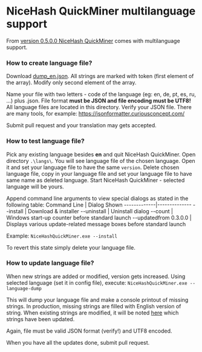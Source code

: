 # NiceHash QuickMiner multilanguage support

From [version 0.5.0.0 NiceHash QuickMiner](https://github.com/nicehash/NiceHashQuickMiner/releases/tag/v0.5.0.0_RCx) comes with multilanguage support.

### How to create language file?
Download [dump_en.json](/lang/dump_en.json). All strings are marked with token (first element of the array). Modify only second element of the array.

Name your file with two letters - code of the language (eg: en, de, pt, es, ru, ...) plus .json. File format **must be JSON and file encoding must be UTF8!** All language files are located in this directory. Verify your JSON file. There are many tools, for example: https://jsonformatter.curiousconcept.com/

Submit pull request and your translation may gets accepted.

### How to test language file?
Pick any existing language besides **en** and quit NiceHash QuickMiner. Open directory `.\langs\`. You will see language file of the chosen language. Open it and set your language file to have the same `version`. Delete chosen language file, copy in your language file and set your language file to have same name as deleted language. Start NiceHash QuickMiner - selected language will be yours.

Append command line arguments to view special dialogs as stated in the following table:
Command Line | Dialog Shown
-------------|--------------
--install | Download & installer
--uninstall | Uninstall dialog
--count | Windows start-up counter before standard launch
--updatedfrom 0.3.0.0 | Displays various update-related message boxes before standard launch

Example: `NiceHashQuickMiner.exe --install`

To revert this state simply delete your language file.

### How to update language file?

When new strings are added or modified, version gets increased. Using selected language (set it in config file), execute:
`NiceHashQuickMiner.exe --language-dump`

This will dump your language file and make a console printout of missing strings. In production, missing strings are filled with English version of string. When existing strings are modified, it will be noted [here](/lang/UPDATES.md) which strings have been updated.

Again, file must be valid JSON format (verify!) and UTF8 encoded.

When you have all the updates done, submit pull request.
